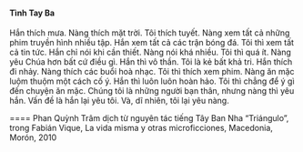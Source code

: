 #### Tình Tay Ba

Hắn thích mưa. Nàng thích mặt trời. Tôi thích tuyết.
Nàng xem tất cả những phim truyền hình nhiều tập. Hắn xem tất cả các trận bóng đá. Tôi thì xem tất cả tin tức.
Hắn chỉ nói khi cần thiết. Nàng nói khá nhiều. Tôi thì quá ít.
Nàng yêu Chúa hơn bất cứ điều gì. Hắn thì vô thần. Tôi là kẻ bất khả tri.
Hắn thích đi nhảy. Nàng thích các buổi hoà nhạc. Tôi thì thích xem phim.
Nàng ăn mặc luộm thuộm một cách cố ý. Hắn thì luôn luôn hoàn hảo. Tôi thì chẳng để ý gì đến chuyện ăn mặc.
Chúng tôi là những người bạn thân, nhưng nàng thì yêu hắn. Vấn đề là hắn lại yêu tôi. Và, dĩ nhiên, tôi lại yêu nàng.

====
Phan Quỳnh Trâm dịch từ nguyên tác tiếng Tây Ban Nha “Triángulo”, trong Fabián Vique, La vida misma y otras microficciones, Macedonia, Morón, 2010